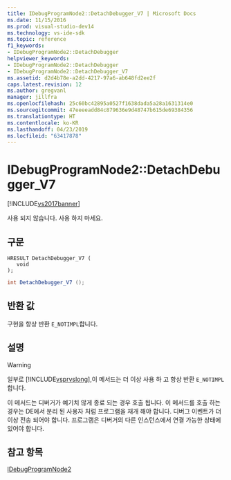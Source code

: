 ```yaml
---
title: IDebugProgramNode2::DetachDebugger_V7 | Microsoft Docs
ms.date: 11/15/2016
ms.prod: visual-studio-dev14
ms.technology: vs-ide-sdk
ms.topic: reference
f1_keywords:
- IDebugProgramNode2::DetachDebugger
helpviewer_keywords:
- IDebugProgramNode2::DetachDebugger
- IDebugProgramNode2::DetachDebugger_V7
ms.assetid: d2d4b78e-a2dd-4217-97a6-ab648fd2ee2f
caps.latest.revision: 12
ms.author: gregvanl
manager: jillfra
ms.openlocfilehash: 25c60bc42895a0527f1638dada5a28a1631314e0
ms.sourcegitcommit: 47eeeeadd84c879636e9d48747b615de69384356
ms.translationtype: HT
ms.contentlocale: ko-KR
ms.lasthandoff: 04/23/2019
ms.locfileid: "63417878"
---
```

# <a name="idebugprogramnode2detachdebuggerv7"></a>IDebugProgramNode2::DetachDebugger_V7
[!INCLUDE[vs2017banner](../../../includes/vs2017banner.md)]

사용 되지 않습니다. 사용 하지 마세요.  
  
## <a name="syntax"></a>구문  
  
```cpp#  
HRESULT DetachDebugger_V7 (   
   void   
);  
```  
  
```csharp  
int DetachDebugger_V7 ();  
```  
  
## <a name="return-value"></a>반환 값  
 구현을 항상 반환 `E_NOTIMPL`합니다.  
  
## <a name="remarks"></a>설명  
  
> [!WARNING]
> 일부로 [!INCLUDE[vsprvslong](../../../includes/vsprvslong-md.md)],이 메서드는 더 이상 사용 하 고 항상 반환 `E_NOTIMPL`합니다.  
  
 이 메서드는 디버거가 예기치 않게 종료 되는 경우 호출 됩니다. 이 메서드를 호출 하는 경우는 DE에서 분리 된 사용자 처럼 프로그램을 재개 해야 합니다. 디버그 이벤트가 더 이상 전송 되어야 합니다. 프로그램은 디버거의 다른 인스턴스에서 연결 가능한 상태에 있어야 합니다.  
  
## <a name="see-also"></a>참고 항목  
 [IDebugProgramNode2](../../../extensibility/debugger/reference/idebugprogramnode2.md)
